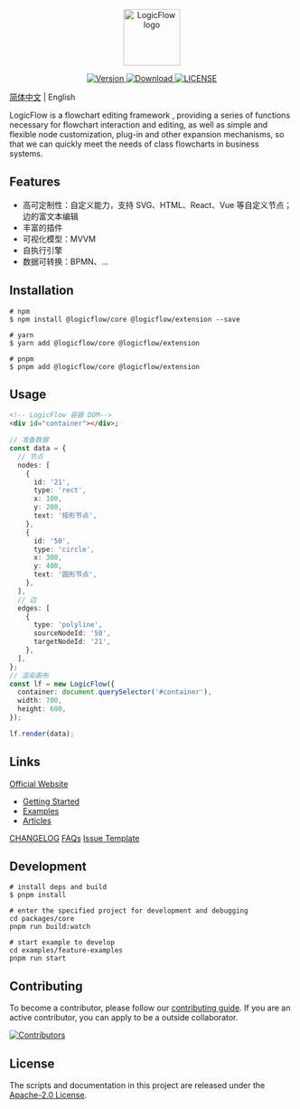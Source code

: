 <p align="center">
  <a href="https://site.logic-flow.cn" target="_blank">
    <img
      src="https://site.logic-flow.cn/logo.png"
      alt="LogicFlow logo"
      width="100"
    />
  </a>
</p>

<p align="center">
  <a href="https://www.npmjs.com/package/@logicflow/core">
    <img src="https://img.shields.io/npm/v/@logicflow/core" alt="Version">
  </a>
  <a href="https://www.npmjs.com/package/@logicflow/core">
    <img src="https://img.shields.io/npm/dm/@logicflow/core" alt="Download">
  </a>
  <a href="https://github.com/didi/LogicFlow/blob/master/LICENSE">
    <img src="https://img.shields.io/npm/l/@logicflow/core" alt="LICENSE">
  </a>
</p>


[简体中文](/README.md) | English

LogicFlow is a flowchart editing framework , providing a series of functions necessary for flowchart interaction and editing, as well as simple and flexible node customization, plug-in and other expansion mechanisms, so that we can quickly meet the needs of class flowcharts in business systems.

## Features

- 高可定制性：自定义能力，支持 SVG、HTML、React、Vue 等自定义节点；边的富文本编辑
- 丰富的插件
- 可视化模型：MVVM
- 自执行引擎
- 数据可转换：BPMN、...

## Installation

```shell
# npm
$ npm install @logicflow/core @logicflow/extension --save

# yarn
$ yarn add @logicflow/core @logicflow/extension

# pnpm
$ pnpm add @logicflow/core @logicflow/extension
```

## Usage

```html
<!-- LogicFlow 容器 DOM-->
<div id="container"></div>;
```
```typescript
// 准备数据
const data = {
  // 节点
  nodes: [
    {
      id: '21',
      type: 'rect',
      x: 100,
      y: 200,
      text: '矩形节点',
    },
    {
      id: '50',
      type: 'circle',
      x: 300,
      y: 400,
      text: '圆形节点',
    },
  ],
  // 边
  edges: [
    {
      type: 'polyline',
      sourceNodeId: '50',
      targetNodeId: '21',
    },
  ],
};
// 渲染画布
const lf = new LogicFlow({
  container: document.querySelector('#container'),
  width: 700,
  height: 600,
});

lf.render(data);
```

## Links

[Official Website](https://site.logic-flow.cn/)

- [Getting Started](https://site.logic-flow.cn/tutorial/getting-started)
- [Examples](https://site.logic-flow.cn/examples)
- [Articles](https://site.logic-flow.cn/article/article01)

[CHANGELOG]()
[FAQs]()
[Issue Template]()

## Development

```shell
# install deps and build
$ pnpm install

# enter the specified project for development and debugging
cd packages/core
pnpm run build:watch

# start example to develop
cd examples/feature-examples
pnpm run start
```

## Contributing

To become a contributor, please follow our [contributing guide](/CONTRUBUTING.en-US.md). If you are an active contributor, you can apply to be a outside collaborator.

<a href="https://github.com/didi/LogicFlow/graphs/contributors">
<img src="https://raw.githubusercontent.com/didi/LogicFlow/master/CONTRIBUTORS.svg" alt="Contributors" />
</a>

## License

The scripts and documentation in this project are released under the [Apache-2.0 License](/LICENSE).

